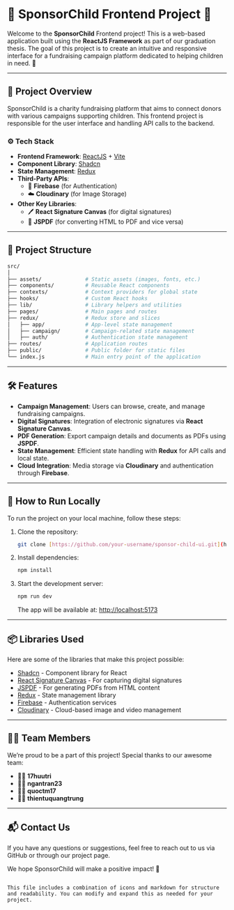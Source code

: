 
# 🌟 SponsorChild Frontend Project 🌟

Welcome to the **SponsorChild** Frontend project! This is a web-based application built using the **ReactJS Framework** as part of our graduation thesis. The goal of this project is to create an intuitive and responsive interface for a fundraising campaign platform dedicated to helping children in need. 🎯

---

## 🚀 **Project Overview**

SponsorChild is a charity fundraising platform that aims to connect donors with various campaigns supporting children. This frontend project is responsible for the user interface and handling API calls to the backend.

### ⚙️ **Tech Stack**

- **Frontend Framework**: [ReactJS](https://reactjs.org/) + [Vite](https://vitejs.dev/)
- **Component Library**: [Shadcn](https://shadcn.dev/)
- **State Management**: [Redux](https://redux.js.org/)
- **Third-Party APIs**:
  - 🔑 **Firebase** (for Authentication)
  - ☁️ **Cloudinary** (for Image Storage)
- **Other Key Libraries**:
  - 🖊️ **React Signature Canvas** (for digital signatures)
  - 📝 **JSPDF** (for converting HTML to PDF and vice versa)

---

## 📂 **Project Structure**

```bash
src/
│
├── assets/              # Static assets (images, fonts, etc.)
├── components/          # Reusable React components
├── contexts/            # Context providers for global state
├── hooks/               # Custom React hooks
├── lib/                 # Library helpers and utilities
├── pages/               # Main pages and routes
├── redux/               # Redux store and slices
│   ├── app/             # App-level state management
│   ├── campaign/        # Campaign-related state management
│   ├── auth/            # Authentication state management
├── routes/              # Application routes
├── public/              # Public folder for static files
└── index.js             # Main entry point of the application
```

---

## 🛠️ **Features**

- **Campaign Management**: Users can browse, create, and manage fundraising campaigns.
- **Digital Signatures**: Integration of electronic signatures via **React Signature Canvas**.
- **PDF Generation**: Export campaign details and documents as PDFs using **JSPDF**.
- **State Management**: Efficient state handling with **Redux** for API calls and local state.
- **Cloud Integration**: Media storage via **Cloudinary** and authentication through **Firebase**.

---

## 🚀 **How to Run Locally**

To run the project on your local machine, follow these steps:

1. Clone the repository:

   ```bash
   git clone [https://github.com/your-username/sponsor-child-ui.git](https://github.com/thientuquangtrung/sponsor-child-ui.git)
   ```

2. Install dependencies:

   ```bash
   npm install
   ```

3. Start the development server:

   ```bash
   npm run dev
   ```

   The app will be available at: [http://localhost:5173](http://localhost:5173)

---

## 📦 **Libraries Used**

Here are some of the libraries that make this project possible:

- [Shadcn](https://shadcn.dev/) - Component library for React
- [React Signature Canvas](https://www.npmjs.com/package/react-signature-canvas) - For capturing digital signatures
- [JSPDF](https://github.com/parallax/jsPDF) - For generating PDFs from HTML content
- [Redux](https://redux.js.org/) - State management library
- [Firebase](https://firebase.google.com/) - Authentication services
- [Cloudinary](https://cloudinary.com/) - Cloud-based image and video management

---

## 🧑‍💻 **Team Members**

We’re proud to be a part of this project! Special thanks to our awesome team:

- 🧑‍💻 **17huutri**
- 👩‍💻 **ngantran23**
- 👨‍💻 **quoctm17**
- 👨‍💻 **thientuquangtrung**

---

## 📬 **Contact Us**

If you have any questions or suggestions, feel free to reach out to us via GitHub or through our project page.

We hope SponsorChild will make a positive impact! 🙌

```

This file includes a combination of icons and markdown for structure and readability. You can modify and expand this as needed for your project.
